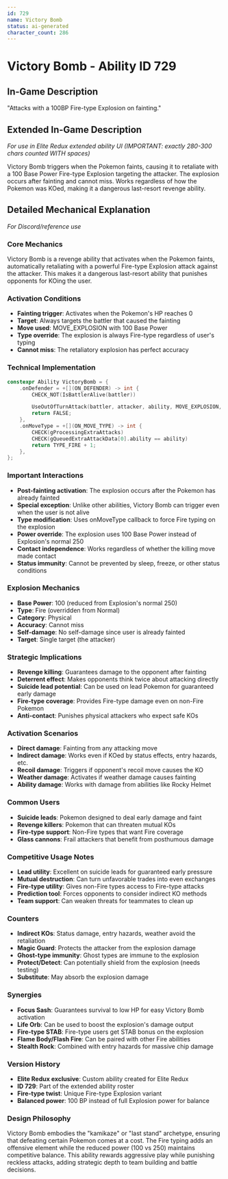 ```yaml
---
id: 729
name: Victory Bomb
status: ai-generated
character_count: 286
---
```


# Victory Bomb - Ability ID 729

## In-Game Description
"Attacks with a 100BP Fire-type Explosion on fainting."

## Extended In-Game Description
*For use in Elite Redux extended ability UI (IMPORTANT: exactly 280-300 chars counted WITH spaces)*

Victory Bomb triggers when the Pokemon faints, causing it to retaliate with a 100 Base Power Fire-type Explosion targeting the attacker. The explosion occurs after fainting and cannot miss. Works regardless of how the Pokemon was KOed, making it a dangerous last-resort revenge ability.

## Detailed Mechanical Explanation
*For Discord/reference use*

### Core Mechanics
Victory Bomb is a revenge ability that activates when the Pokemon faints, automatically retaliating with a powerful Fire-type Explosion attack against the attacker. This makes it a dangerous last-resort ability that punishes opponents for KOing the user.

### Activation Conditions
- **Fainting trigger**: Activates when the Pokemon's HP reaches 0
- **Target**: Always targets the battler that caused the fainting
- **Move used**: MOVE_EXPLOSION with 100 Base Power
- **Type override**: The explosion is always Fire-type regardless of user's typing
- **Cannot miss**: The retaliatory explosion has perfect accuracy

### Technical Implementation
```c
constexpr Ability VictoryBomb = {
    .onDefender = +[](ON_DEFENDER) -> int {
        CHECK_NOT(IsBattlerAlive(battler))

        UseOutOfTurnAttack(battler, attacker, ability, MOVE_EXPLOSION, 100);
        return FALSE;
    },
    .onMoveType = +[](ON_MOVE_TYPE) -> int {
        CHECK(gProcessingExtraAttacks)
        CHECK(gQueuedExtraAttackData[0].ability == ability)
        return TYPE_FIRE + 1;
    },
};
```

### Important Interactions
- **Post-fainting activation**: The explosion occurs after the Pokemon has already fainted
- **Special exception**: Unlike other abilities, Victory Bomb can trigger even when the user is not alive
- **Type modification**: Uses onMoveType callback to force Fire typing on the explosion
- **Power override**: The explosion uses 100 Base Power instead of Explosion's normal 250
- **Contact independence**: Works regardless of whether the killing move made contact
- **Status immunity**: Cannot be prevented by sleep, freeze, or other status conditions

### Explosion Mechanics
- **Base Power**: 100 (reduced from Explosion's normal 250)
- **Type**: Fire (overridden from Normal)
- **Category**: Physical
- **Accuracy**: Cannot miss
- **Self-damage**: No self-damage since user is already fainted
- **Target**: Single target (the attacker)

### Strategic Implications
- **Revenge killing**: Guarantees damage to the opponent after fainting
- **Deterrent effect**: Makes opponents think twice about attacking directly
- **Suicide lead potential**: Can be used on lead Pokemon for guaranteed early damage
- **Fire-type coverage**: Provides Fire-type damage even on non-Fire Pokemon
- **Anti-contact**: Punishes physical attackers who expect safe KOs

### Activation Scenarios
- **Direct damage**: Fainting from any attacking move
- **Indirect damage**: Works even if KOed by status effects, entry hazards, etc.
- **Recoil damage**: Triggers if opponent's recoil move causes the KO
- **Weather damage**: Activates if weather damage causes fainting
- **Ability damage**: Works with damage from abilities like Rocky Helmet

### Common Users
- **Suicide leads**: Pokemon designed to deal early damage and faint
- **Revenge killers**: Pokemon that can threaten mutual KOs
- **Fire-type support**: Non-Fire types that want Fire coverage
- **Glass cannons**: Frail attackers that benefit from posthumous damage

### Competitive Usage Notes
- **Lead utility**: Excellent on suicide leads for guaranteed early pressure
- **Mutual destruction**: Can turn unfavorable trades into even exchanges
- **Fire-type utility**: Gives non-Fire types access to Fire-type attacks
- **Prediction tool**: Forces opponents to consider indirect KO methods
- **Team support**: Can weaken threats for teammates to clean up

### Counters
- **Indirect KOs**: Status damage, entry hazards, weather avoid the retaliation
- **Magic Guard**: Protects the attacker from the explosion damage
- **Ghost-type immunity**: Ghost types are immune to the explosion
- **Protect/Detect**: Can potentially shield from the explosion (needs testing)
- **Substitute**: May absorb the explosion damage

### Synergies
- **Focus Sash**: Guarantees survival to low HP for easy Victory Bomb activation
- **Life Orb**: Can be used to boost the explosion's damage output
- **Fire-type STAB**: Fire-type users get STAB bonus on the explosion
- **Flame Body/Flash Fire**: Can be paired with other Fire abilities
- **Stealth Rock**: Combined with entry hazards for massive chip damage

### Version History
- **Elite Redux exclusive**: Custom ability created for Elite Redux
- **ID 729**: Part of the extended ability roster
- **Fire-type twist**: Unique Fire-type Explosion variant
- **Balanced power**: 100 BP instead of full Explosion power for balance

### Design Philosophy
Victory Bomb embodies the "kamikaze" or "last stand" archetype, ensuring that defeating certain Pokemon comes at a cost. The Fire typing adds an offensive element while the reduced power (100 vs 250) maintains competitive balance. This ability rewards aggressive play while punishing reckless attacks, adding strategic depth to team building and battle decisions.